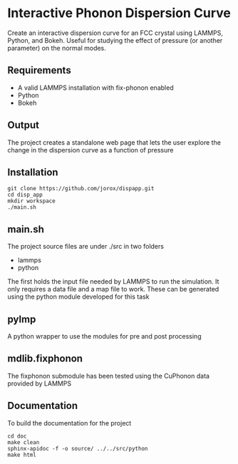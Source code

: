 # Interactive Phonon Dispersion Curve

Create an interactive dispersion curve for an FCC crystal using LAMMPS, Python, and Bokeh. Useful for studying the effect of pressure (or another parameter) on the normal modes.

## Requirements

- A valid LAMMPS installation with fix-phonon enabled
- Python
- Bokeh

## Output

The project creates a standalone web page that lets the user explore the change in the dispersion curve as a function of pressure

## Installation

    git clone https://github.com/jorox/dispapp.git
    cd disp_app
    mkdir workspace
    ./main.sh

## main.sh

The project source files are under ./src in two folders

- lammps
- python

The first holds the input file needed by LAMMPS to run the simulation. It only requires a data file and a map file to work. These can be generated using the python module developed for this task

## pylmp

A python wrapper to use the modules for pre and post processing

## mdlib.fixphonon

The fixphonon submodule has been tested using the CuPhonon data provided by LAMMPS

## Documentation

To build the documentation for the project

    cd doc
    make clean
    sphinx-apidoc -f -o source/ ../../src/python
    make html
